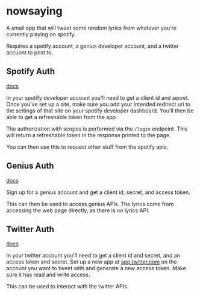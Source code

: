 # nowsaying
A small app that will tweet some random lyrics from whatever you're currently playing on spotify.

Requires a spotify account, a genius developer account, and a twitter accuont to post to.



## Spotify Auth
[docs](https://developer.spotify.com/documentation/general/guides/authorization-guide/#authorization-code-flow)

In your spotify developer account you'll need to get a client id and secret.
Once you've set up a site, make sure you add your intended redirect uri to the settings of that site on your spotify developer dashboard.
You'll then be able to get a refreshable token from the app.

The authorization with scopes is performed via the `/login` endpoint.
This will return a refreshable token in the response printed to the page.

You can then use this to request other stuff from the spotify apis.

## Genius Auth
[docs](https://docs.genius.com/#/getting-started-h1)

Sign up for a genius account and get a client id, secret, and access token.

This can then be used to access genius APIs. The lyrics come from accessing the web page directly, as there is no lyrics API.

## Twitter Auth
[docs](https://developer.twitter.com/en/docs/basics/authentication/guides/authorizing-a-request)

In your twitter account you'll need to get a client id and secret, and an access token and secret.
Set up a new app at [app.twitter.com](https://apps.twitter.com) on the account you want to tweet with
and generate a new access token. Make sure it has read and write access.

This can be used to interact with the twitter APIs.

